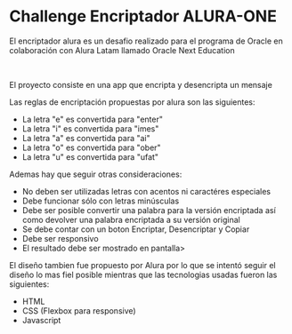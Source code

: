 # Challenge Encriptador ALURA-ONE

<p> El encriptador alura es un desafio realizado para el programa de Oracle en colaboración con Alura Latam llamado Oracle Next Education </p> <br>
<p> El proyecto consiste en una app que encripta y desencripta un mensaje<p> 
<p> Las reglas de encriptación propuestas por alura son las siguientes: </p>

<ul>
<li>La letra "e" es convertida para "enter"</li>
<li>La letra "i" es convertida para "imes"</li>
<li>La letra "a" es convertida para "ai"</li>
<li>La letra "o" es convertida para "ober"</li>
<li>La letra "u" es convertida para "ufat"</li>
</ul>

<p>Ademas hay que seguir otras consideraciones: </p>
<ul>
<li>No deben ser utilizadas letras con acentos ni caractéres especiales</li>
<li>Debe funcionar sólo con letras minúsculas</li>
<li>Debe ser posible convertir una palabra para la versión encriptada así como devolver una palabra encriptada a su versión original</li>
<li>Se debe contar con un boton Encriptar, Desencriptar y Copiar</li>
<li>Debe ser responsivo</li>
<li>El resultado debe ser mostrado en pantalla></li>
</ul>

<p>El diseño tambien fue propuesto por Alura por lo que se intentó seguir el diseño lo mas fiel posible mientras que las tecnologias usadas fueron las siguientes: </p>
<ul>
<li>HTML</li>
<li>CSS (Flexbox para responsive)</li>
<li>Javascript</li>
</ul>
